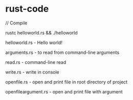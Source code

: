 # rust-code

// Compile

rustc helloworld.rs && ./helloworld

helloworld.rs - Hello world!

arguments.rs - to read from command-line arguments

read.rs - command-line read

write.rs - write in console

openfile.rs - open and print file in root directory of project

openfileargument.rs - open and print file with argument
